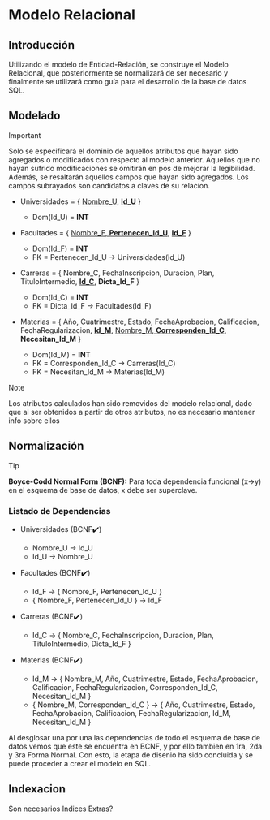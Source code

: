 # Modelo Relacional

## Introducción
Utilizando el modelo de Entidad-Relación, se construye el Modelo Relacional, que posteriormente se normalizará de ser necesario y finalmente se utilizará como guía para el desarrollo de la base de datos SQL.

## Modelado
> [!Important]  
>Solo se especificará el dominio de aquellos atributos que hayan sido agregados o modificados con respecto al modelo anterior. Aquellos que no hayan sufrido modificaciones se omitirán en pos de mejorar la legibilidad.
Además, se resaltarán aquellos campos que hayan sido agregados.
Los campos subrayados son candidatos a claves de su relacion.

- Universidades = { <u>Nombre_U</u>, <u>**Id_U**</u> }
    - Dom(Id_U) = **INT**

- Facultades = { <u>Nombre_F, **Pertenecen_Id_U**</u>, <u>**Id_F**</u> }
    - Dom(Id_F) = **INT**
    - FK = Pertenecen_Id_U -> Universidades(Id_U)

- Carreras = { Nombre_C, FechaInscripcion, Duracion, Plan, TituloIntermedio, <u>**Id_C**</u>, **Dicta_Id_F** }
    - Dom(Id_C) = **INT**
    - FK = Dicta_Id_F -> Facultades(Id_F)

- Materias = { Año, Cuatrimestre, Estado, FechaAprobacion, Calificacion, FechaRegularizacion, <u>**Id_M**</u>, <u>Nombre_M, **Corresponden_Id_C**</u>, **Necesitan_Id_M** }
    - Dom(Id_M) = **INT**
    - FK = Corresponden_Id_C -> Carreras(Id_C)
    - FK = Necesitan_Id_M -> Materias(Id_M)

> [!Note]
> Los atributos calculados han sido removidos del modelo relacional, dado que al ser obtenidos a partir de otros atributos, no es necesario mantener info sobre ellos

## Normalización

> [!Tip]
>**Boyce-Codd Normal Form (BCNF):** Para toda dependencia funcional (x->y) en el esquema de base de datos, x debe ser superclave.

### Listado de Dependencias
- Universidades (BCNF✔️)
    - Nombre_U -> Id_U
    - Id_U -> Nombre_U

- Facultades (BCNF✔️)
    - Id_F -> { Nombre_F, Pertenecen_Id_U }
    - { Nombre_F, Pertenecen_Id_U } -> Id_F

- Carreras (BCNF✔️)
    - Id_C -> { Nombre_C, FechaInscripcion, Duracion, Plan, TituloIntermedio, Dicta_Id_F }

- Materias (BCNF✔️)
    - Id_M -> { Nombre_M, Año, Cuatrimestre, Estado, FechaAprobacion, Calificacion, FechaRegularizacion, Corresponden_Id_C, Necesitan_Id_M }
    - { Nombre_M, Corresponden_Id_C } -> { Año, Cuatrimestre, Estado, FechaAprobacion, Calificacion, FechaRegularizacion, Id_M, Necesitan_Id_M }

Al desglosar una por una las dependencias de todo el esquema de base de datos vemos que este se encuentra en BCNF, y por ello tambien en 1ra, 2da y 3ra Forma Normal.
Con esto, la etapa de disenio ha sido concluida y se puede proceder a crear el modelo en SQL. 

## Indexacion

Son necesarios Indices Extras?